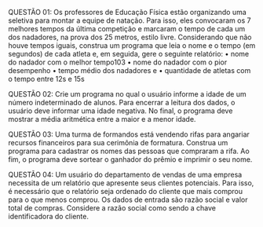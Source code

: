 QUESTÃO 01: Os professores de Educação Física estão organizando uma seletiva para montar a equipe de
natação. Para isso, eles convocaram os 7 melhores tempos da última competição e marcaram o tempo de
cada um dos nadadores, na prova dos 25 metros, estilo livre.
Considerando que não houve tempos iguais, construa um programa que leia o nome e o tempo (em
segundos) de cada atleta e, em seguida, gere o seguinte relatório:
• nome do nadador com o melhor tempo103
• nome do nadador com o pior desempenho
• tempo médio dos nadadores e
• quantidade de atletas com o tempo entre 12s e 15s


QUESTÃO 02: Crie um programa no qual o usuário informe a idade de um número indeterminado de alunos.
Para encerrar a leitura dos dados, o usuário deve informar uma idade negativa. No final, o programa deve
mostrar a média aritmética entre a maior e a menor idade.


QUESTÃO 03: Uma turma de formandos está vendendo rifas para angariar recursos financeiros para sua
cerimônia de formatura. Construa um programa para cadastrar os nomes das pessoas que compraram a
rifa. Ao fim, o programa deve sortear o ganhador
do prêmio e imprimir o seu nome.


QUESTÃO 04: Um usuário do departamento de vendas de uma empresa necessita de um relatório que
apresente seus clientes potenciais. Para isso, é necessário que o relatório seja ordenado do cliente
que mais comprou para o que menos comprou. Os dados de entrada são razão social e valor total de
compras. Considere a razão social como sendo a chave identificadora do cliente.
